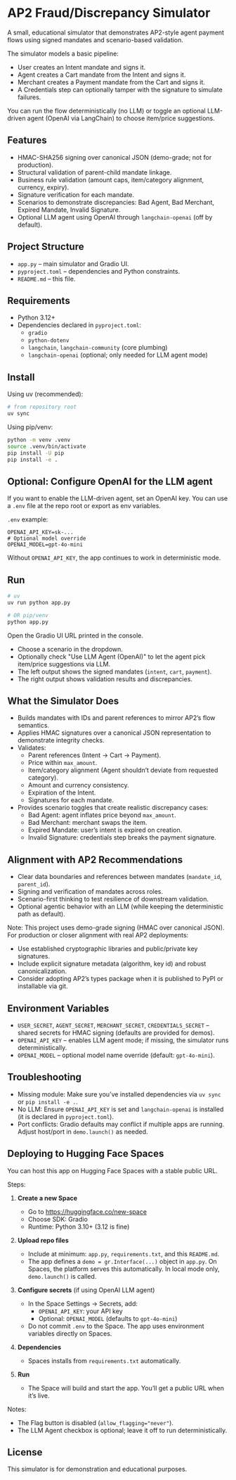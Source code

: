 # AP2 Fraud/Discrepancy Simulator

A small, educational simulator that demonstrates AP2-style agent payment flows using signed mandates and scenario-based validation.

The simulator models a basic pipeline:

- User creates an Intent mandate and signs it.
- Agent creates a Cart mandate from the Intent and signs it.
- Merchant creates a Payment mandate from the Cart and signs it.
- A Credentials step can optionally tamper with the signature to simulate failures.

You can run the flow deterministically (no LLM) or toggle an optional LLM-driven agent (OpenAI via LangChain) to choose item/price suggestions.

## Features

- HMAC-SHA256 signing over canonical JSON (demo-grade; not for production).
- Structural validation of parent-child mandate linkage.
- Business rule validation (amount caps, item/category alignment, currency, expiry).
- Signature verification for each mandate.
- Scenarios to demonstrate discrepancies: Bad Agent, Bad Merchant, Expired Mandate, Invalid Signature.
- Optional LLM agent using OpenAI through `langchain-openai` (off by default).

## Project Structure

- `app.py` – main simulator and Gradio UI.
- `pyproject.toml` – dependencies and Python constraints.
- `README.md` – this file.

## Requirements

- Python 3.12+
- Dependencies declared in `pyproject.toml`:
  - `gradio`
  - `python-dotenv`
  - `langchain`, `langchain-community` (core plumbing)
  - `langchain-openai` (optional; only needed for LLM agent mode)

## Install

Using uv (recommended):

```bash
# from repository root
uv sync
```

Using pip/venv:

```bash
python -m venv .venv
source .venv/bin/activate
pip install -U pip
pip install -e .
```

## Optional: Configure OpenAI for the LLM agent

If you want to enable the LLM-driven agent, set an OpenAI key. You can use a `.env` file at the repo root or export as env variables.

`.env` example:

```
OPENAI_API_KEY=sk-...
# Optional model override
OPENAI_MODEL=gpt-4o-mini
```

Without `OPENAI_API_KEY`, the app continues to work in deterministic mode.

## Run

```bash
# uv
uv run python app.py

# OR pip/venv
python app.py
```

Open the Gradio UI URL printed in the console.

- Choose a scenario in the dropdown.
- Optionally check "Use LLM Agent (OpenAI)" to let the agent pick item/price suggestions via LLM.
- The left output shows the signed mandates (`intent`, `cart`, `payment`).
- The right output shows validation results and discrepancies.

## What the Simulator Does

- Builds mandates with IDs and parent references to mirror AP2’s flow semantics.
- Applies HMAC signatures over a canonical JSON representation to demonstrate integrity checks.
- Validates:
  - Parent references (Intent → Cart → Payment).
  - Price within `max_amount`.
  - Item/category alignment (Agent shouldn’t deviate from requested category).
  - Amount and currency consistency.
  - Expiration of the Intent.
  - Signatures for each mandate.
- Provides scenario toggles that create realistic discrepancy cases:
  - Bad Agent: agent inflates price beyond `max_amount`.
  - Bad Merchant: merchant swaps the item.
  - Expired Mandate: user’s intent is expired on creation.
  - Invalid Signature: credentials step breaks the payment signature.

## Alignment with AP2 Recommendations

- Clear data boundaries and references between mandates (`mandate_id`, `parent_id`).
- Signing and verification of mandates across roles.
- Scenario-first thinking to test resilience of downstream validation.
- Optional agentic behavior with an LLM (while keeping the deterministic path as default).

Note: This project uses demo-grade signing (HMAC over canonical JSON). For production or closer alignment with real AP2 deployments:

- Use established cryptographic libraries and public/private key signatures.
- Include explicit signature metadata (algorithm, key id) and robust canonicalization.
- Consider adopting AP2’s types package when it is published to PyPI or installable via git.

## Environment Variables

- `USER_SECRET`, `AGENT_SECRET`, `MERCHANT_SECRET`, `CREDENTIALS_SECRET` – shared secrets for HMAC signing (defaults are provided for demos).
- `OPENAI_API_KEY` – enables LLM agent mode; if missing, the simulator runs deterministically.
- `OPENAI_MODEL` – optional model name override (default: `gpt-4o-mini`).

## Troubleshooting

- Missing module: Make sure you’ve installed dependencies via `uv sync` or `pip install -e .`.
- No LLM: Ensure `OPENAI_API_KEY` is set and `langchain-openai` is installed (it is declared in `pyproject.toml`).
- Port conflicts: Gradio defaults may conflict if multiple apps are running. Adjust host/port in `demo.launch()` as needed.

## Deploying to Hugging Face Spaces

You can host this app on Hugging Face Spaces with a stable public URL.

Steps:

1. __Create a new Space__
   - Go to https://huggingface.co/new-space
   - Choose SDK: Gradio
   - Runtime: Python 3.10+ (3.12 is fine)

2. __Upload repo files__
   - Include at minimum: `app.py`, `requirements.txt`, and this `README.md`.
   - The app defines a `demo = gr.Interface(...)` object in `app.py`. On Spaces, the platform serves this automatically. In local mode only, `demo.launch()` is called.

3. __Configure secrets__ (if using OpenAI LLM agent)
   - In the Space Settings → Secrets, add:
     - `OPENAI_API_KEY`: your API key
     - Optional: `OPENAI_MODEL` (defaults to `gpt-4o-mini`)
   - Do not commit `.env` to the Space. The app uses environment variables directly on Spaces.

4. __Dependencies__
   - Spaces installs from `requirements.txt` automatically.

5. __Run__
   - The Space will build and start the app. You’ll get a public URL when it’s live.

Notes:
- The Flag button is disabled (`allow_flagging="never"`).
- The LLM Agent checkbox is optional; leave it off to run deterministically.

## License

This simulator is for demonstration and educational purposes.
